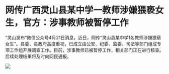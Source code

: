# 网传广西灵山县某中学一教师涉嫌猥亵女生，官方：涉事教师被暂停工作

“灵山发布”微信公众号4月21日消息，近日，网传“灵山县某中学1名教师涉嫌猥亵女生”。县委、县政府高度重视，已成立由公安、纪委、监委、司法等部门组成专项工作组开展调查工作。目前，涉事教师已被暂停工作，相关部门正在进行核查。后续处理结果将及时向网民通报。

![](https://inews.gtimg.com/om_bt/O4F8z1cyEmpIZvVgLXERXBE9tZo0PTcRLCvlZ2VuFkQlgAA/1000)

